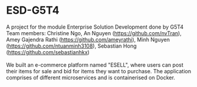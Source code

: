 # ESD-G5T4
A project for the module Enterprise Solution Development done by G5T4<br>
Team members: Christine Ngo, An Nguyen (https://github.com/nvTran), Amey Gajendra Rathi (https://github.com/ameyrathi), Minh Nguyen (https://github.com/ntuanminh3108), Sebastian Hong (https://github.com/sebastianhkx) <br>
<br>
We built an e-commerce platform named "ESELL", where users can post their items for sale and bid for items they want to purchase. The application comprises of different microservices and is containerised on Docker.
